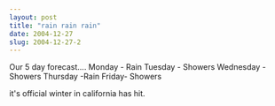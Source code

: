 ```yaml
---
layout: post
title: "rain rain rain"
date: 2004-12-27
slug: 2004-12-27-2
---
```


Our 5 day forecast....
Monday - Rain
Tuesday - Showers
Wednesday - Showers
Thursday -Rain
Friday- Showers

it&apos;s official winter in california has hit.

